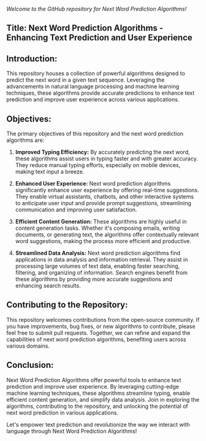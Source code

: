 *Welcome to the GitHub repository for Next Word Prediction Algorithms!* 

## **Title: Next Word Prediction Algorithms - Enhancing Text Prediction and User Experience**


## **Introduction:**

This repository houses a collection of powerful algorithms designed to predict the next word in a given text sequence. Leveraging the advancements in natural language processing and machine learning techniques, these algorithms provide accurate predictions to enhance text prediction and improve user experience across various applications.

## **Objectives:**

The primary objectives of this repository and the next word prediction algorithms are:

1. **Improved Typing Efficiency:** By accurately predicting the next word, these algorithms assist users in typing faster and with greater accuracy. They reduce manual typing efforts, especially on mobile devices, making text input a breeze.

2. **Enhanced User Experience:** Next word prediction algorithms significantly enhance user experience by offering real-time suggestions. They enable virtual assistants, chatbots, and other interactive systems to anticipate user input and provide prompt suggestions, streamlining communication and improving user satisfaction.

3. **Efficient Content Generation:** These algorithms are highly useful in content generation tasks. Whether it's composing emails, writing documents, or generating text, the algorithms offer contextually relevant word suggestions, making the process more efficient and productive.

4. **Streamlined Data Analysis:** Next word prediction algorithms find applications in data analysis and information retrieval. They assist in processing large volumes of text data, enabling faster searching, filtering, and organizing of information. Search engines benefit from these algorithms by providing more accurate suggestions and enhancing search results.

## **Contributing to the Repository:**

This repository welcomes contributions from the open-source community. 
If you have improvements, bug fixes, or new algorithms to contribute, please feel free to submit pull requests. 
Together, we can refine and expand the capabilities of next word prediction algorithms, benefiting users across various domains.

## **Conclusion:**

Next Word Prediction Algorithms offer powerful tools to enhance text prediction and improve user experience. 
By leveraging cutting-edge machine learning techniques, these algorithms streamline typing, enable efficient content generation, and simplify data analysis. Join in exploring the algorithms, contributing to the repository, and unlocking the potential of next word prediction in various applications.

Let's empower text prediction and revolutionize the way we interact with language through Next Word Prediction Algorithms!
